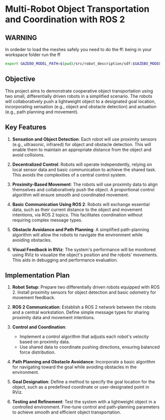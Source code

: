 # Multi-Robot Object Transportation and Coordination with ROS 2

## WARNING

In ordeder to load  the meshes safely you need to do the ff:
being in your workspace folder  run the ff
```bash
export GAZEBO_MODEL_PATH=$(pwd)/src/robot_description/sdf:$GAZEBO_MODEL_PATH

```

## Objective

This project aims to demonstrate cooperative object transportation using two small, differentially driven robots in a simplified scenario. The robots will collaboratively push a lightweight object to a designated goal location, incorporating sensation (e.g., object and obstacle detection) and actuation (e.g., path planning and movement).

## Key Features

1. **Sensation and Object Detection**:
   Each robot will use proximity sensors (e.g., ultrasonic, infrared) for object and obstacle detection. This will enable them to maintain an appropriate distance from the object and avoid collisions.

2. **Decentralized Control**:
   Robots will operate independently, relying on local sensor data and basic communication to achieve the shared task. This avoids the complexities of a central control system.

3. **Proximity-Based Movement**:
   The robots will use proximity data to align themselves and collaboratively push the object. A proportional control algorithm will ensure smooth and coordinated movement.

4. **Basic Communication Using ROS 2**:
   Robots will exchange essential data, such as their current distance to the object and movement intentions, via ROS 2 topics. This facilitates coordination without requiring complex message types.

5. **Obstacle Avoidance and Path Planning**:
   A simplified path-planning algorithm will allow the robots to navigate the environment while avoiding obstacles.

6. **Visual Feedback in RViz**:
   The system's performance will be monitored using RViz to visualize the object's position and the robots' movements. This aids in debugging and performance evaluation.

## Implementation Plan

1. **Robot Setup**:
   Prepare two differentially driven robots equipped with ROS 2. Install proximity sensors for object detection and basic odometry for movement feedback.

2. **ROS 2 Communication**:
   Establish a ROS 2 network between the robots and a central workstation. Define simple message types for sharing proximity data and movement intentions.

3. **Control and Coordination**:

   - Implement a control algorithm that adjusts each robot's velocity based on proximity data.
   - Use shared data to coordinate pushing directions, ensuring balanced force distribution.

4. **Path Planning and Obstacle Avoidance**:
   Incorporate a basic algorithm for navigating toward the goal while avoiding obstacles in the environment.

5. **Goal Designation**:
   Define a method to specify the goal location for the object, such as a predefined coordinate or user-designated point in RViz.

6. **Testing and Refinement**:
   Test the system with a lightweight object in a controlled environment. Fine-tune control and path-planning parameters to achieve smooth and efficient object transportation.
